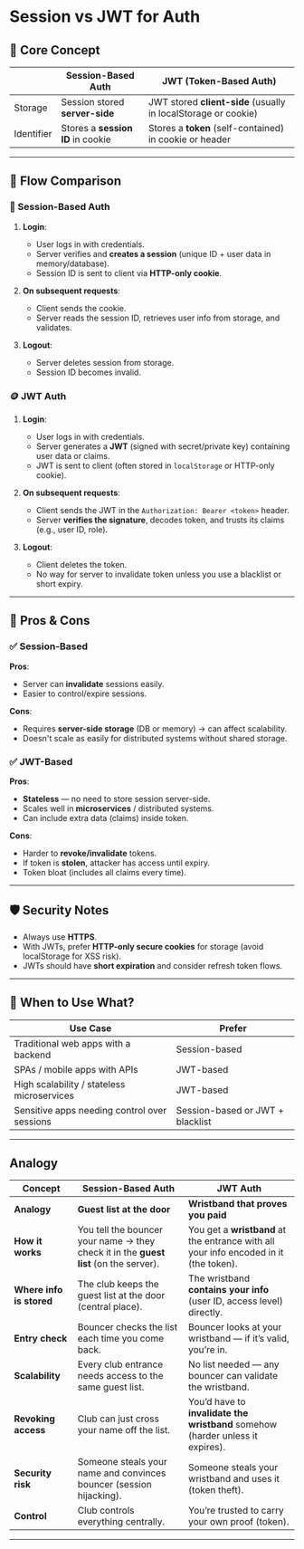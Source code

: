 # Session vs JWT for Auth

## 🧠 Core Concept

|                | **Session-Based Auth**                                | **JWT (Token-Based Auth)**                                  |
|----------------|--------------------------------------------------------|--------------------------------------------------------------|
| Storage        | Session stored **server-side**                        | JWT stored **client-side** (usually in localStorage or cookie) |
| Identifier     | Stores a **session ID** in cookie                     | Stores a **token** (self-contained) in cookie or header        |

---

## 🔄 Flow Comparison

### 🔐 Session-Based Auth

1. **Login**:
   - User logs in with credentials.
   - Server verifies and **creates a session** (unique ID + user data in memory/database).
   - Session ID is sent to client via **HTTP-only cookie**.

2. **On subsequent requests**:
   - Client sends the cookie.
   - Server reads the session ID, retrieves user info from storage, and validates.

3. **Logout**:
   - Server deletes session from storage.
   - Session ID becomes invalid.

### 🪙 JWT Auth

1. **Login**:
   - User logs in with credentials.
   - Server generates a **JWT** (signed with secret/private key) containing user data or claims.
   - JWT is sent to client (often stored in `localStorage` or HTTP-only cookie).

2. **On subsequent requests**:
   - Client sends the JWT in the `Authorization: Bearer <token>` header.
   - Server **verifies the signature**, decodes token, and trusts its claims (e.g., user ID, role).

3. **Logout**:
   - Client deletes the token.
   - No way for server to invalidate token unless you use a blacklist or short expiry.

---

## 🧾 Pros & Cons

### ✅ Session-Based

**Pros**:

- Server can **invalidate** sessions easily.
- Easier to control/expire sessions.

**Cons**:

- Requires **server-side storage** (DB or memory) → can affect scalability.
- Doesn't scale as easily for distributed systems without shared storage.

### ✅ JWT-Based

**Pros**:

- **Stateless** — no need to store session server-side.
- Scales well in **microservices** / distributed systems.
- Can include extra data (claims) inside token.

**Cons**:

- Harder to **revoke/invalidate** tokens.
- If token is **stolen**, attacker has access until expiry.
- Token bloat (includes all claims every time).

---

## 🛡️ Security Notes

- Always use **HTTPS**.
- With JWTs, prefer **HTTP-only secure cookies** for storage (avoid localStorage for XSS risk).
- JWTs should have **short expiration** and consider refresh token flows.

---

## 🚀 When to Use What?

| Use Case                                  | Prefer                     |
|-------------------------------------------|----------------------------|
| Traditional web apps with a backend       | Session-based              |
| SPAs / mobile apps with APIs              | JWT-based                  |
| High scalability / stateless microservices | JWT-based                  |
| Sensitive apps needing control over sessions | Session-based or JWT + blacklist |

---

## Analogy

| **Concept**             | **Session-Based Auth**                                                                 | **JWT Auth**                                                                          |
|-------------------------|-----------------------------------------------------------------------------------------|----------------------------------------------------------------------------------------|
| **Analogy**             | **Guest list at the door**                                                              | **Wristband that proves you paid**                                                     |
| **How it works**        | You tell the bouncer your name → they check it in the **guest list** (on the server).  | You get a **wristband** at the entrance with all your info encoded in it (the token). |
| **Where info is stored**| The club keeps the guest list at the door (central place).                             | The wristband **contains your info** (user ID, access level) directly.                |
| **Entry check**         | Bouncer checks the list each time you come back.                                       | Bouncer looks at your wristband — if it’s valid, you’re in.                           |
| **Scalability**         | Every club entrance needs access to the same guest list.                               | No list needed — any bouncer can validate the wristband.                              |
| **Revoking access**     | Club can just cross your name off the list.                                            | You’d have to **invalidate the wristband** somehow (harder unless it expires).        |
| **Security risk**       | Someone steals your name and convinces bouncer (session hijacking).                    | Someone steals your wristband and uses it (token theft).                              |
| **Control**             | Club controls everything centrally.                                                    | You’re trusted to carry your own proof (token).                                       |

---
